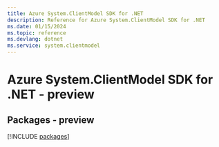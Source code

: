 ```yaml
---
title: Azure System.ClientModel SDK for .NET
description: Reference for Azure System.ClientModel SDK for .NET
ms.date: 01/15/2024
ms.topic: reference
ms.devlang: dotnet
ms.service: system.clientmodel
---
```

# Azure System.ClientModel SDK for .NET - preview
## Packages - preview
[!INCLUDE [packages](system.clientmodel-index.md)]